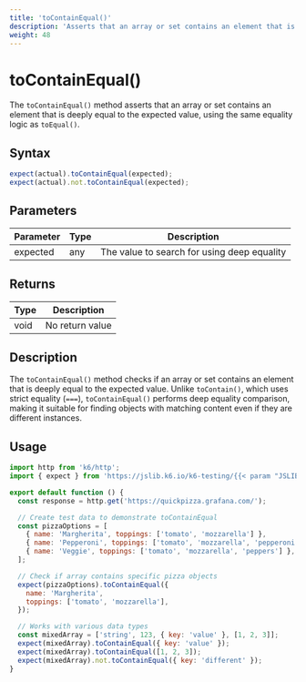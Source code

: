 ```yaml
---
title: 'toContainEqual()'
description: 'Asserts that an array or set contains an element that is deeply equal to the expected value'
weight: 48
---
```


# toContainEqual()

The `toContainEqual()` method asserts that an array or set contains an element that is deeply equal to the expected value, using the same equality logic as `toEqual()`.

## Syntax

<!-- eslint-skip -->
<!-- md-k6:skip -->

```javascript
expect(actual).toContainEqual(expected);
expect(actual).not.toContainEqual(expected);
```

## Parameters

| Parameter | Type | Description                                 |
| --------- | ---- | ------------------------------------------- |
| expected  | any  | The value to search for using deep equality |

## Returns

| Type | Description     |
| ---- | --------------- |
| void | No return value |

## Description

The `toContainEqual()` method checks if an array or set contains an element that is deeply equal to the expected value. Unlike `toContain()`, which uses strict equality (`===`), `toContainEqual()` performs deep equality comparison, making it suitable for finding objects with matching content even if they are different instances.

## Usage

<!-- md-k6:skip -->

```javascript
import http from 'k6/http';
import { expect } from 'https://jslib.k6.io/k6-testing/{{< param "JSLIB_TESTING_VERSION" >}}/index.js';

export default function () {
  const response = http.get('https://quickpizza.grafana.com/');

  // Create test data to demonstrate toContainEqual
  const pizzaOptions = [
    { name: 'Margherita', toppings: ['tomato', 'mozzarella'] },
    { name: 'Pepperoni', toppings: ['tomato', 'mozzarella', 'pepperoni'] },
    { name: 'Veggie', toppings: ['tomato', 'mozzarella', 'peppers'] },
  ];

  // Check if array contains specific pizza objects
  expect(pizzaOptions).toContainEqual({
    name: 'Margherita',
    toppings: ['tomato', 'mozzarella'],
  });

  // Works with various data types
  const mixedArray = ['string', 123, { key: 'value' }, [1, 2, 3]];
  expect(mixedArray).toContainEqual({ key: 'value' });
  expect(mixedArray).toContainEqual([1, 2, 3]);
  expect(mixedArray).not.toContainEqual({ key: 'different' });
}
```


